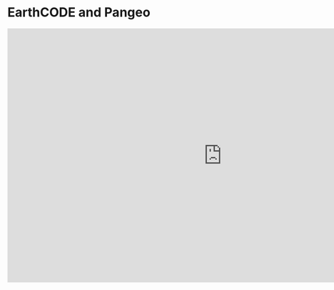 
# EarthCODE and Pangeo

<iframe src="https://docs.google.com/presentation/d/1fqEZ8AC-XYUJFArMFsS5yyNiOfvHZITE/embed?start=false&loop=false&delayms=3000" frameborder="0" width="960" height="569" allowfullscreen="true" mozallowfullscreen="true" webkitallowfullscreen="true"></iframe>
